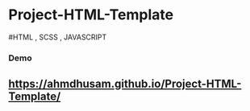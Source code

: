 # Project-HTML-Template

#HTML , SCSS , JAVASCRIPT

### Demo

## https://ahmdhusam.github.io/Project-HTML-Template/
